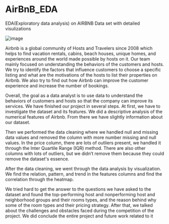 # AirBnB_EDA
EDA(Exploratory data analysis) on AIRBNB Data set with detailed visulizations

![image](https://user-images.githubusercontent.com/78900632/183924254-ba2f2d53-2604-4bc1-9a12-1b8ac76b7b70.png)

Airbnb is a global community of Hosts and Travelers since 2008 which helps to find vacation rentals, cabins, beach houses, unique homes, and experiences around the world made possible by hosts on it. Our team mainly focused on understanding the behaviors of the customers and hosts. We try to identify the factors that influence customers to choose a specific listing and what are the motivations of the hosts to list their properties on Airbnb. We also try to find out how Airbnb can improve the customer experience and increase the number of bookings.

Overall, the goal as a data analyst is to use data to understand the behaviors of customers and hosts so that the company can improve its services. We have finished our project in several steps. At first, we have to investigate the dataset and its features. We did a descriptive analysis of the numerical features of Airbnb. From there we have slightly information about our dataset.

Then we performed the data cleaning where we handled null and missing data values and removed the column with more number missing and null values. In the price column, there are lots of outliers present, we handled it through the Inter Quartile Range (IQR) method. There are also other columns with lots of outliers, but we didn’t remove them because they could remove the dataset's essence.

After the data cleaning, we went through the data analysis by visualization. We find the relation, pattern, and trend in the features columns and find the correlation through the heatmap.

We tried hard to get the answer to the questions we have asked to the dataset and found the top-performing host and nonperforming host and neighborhood groups and their rooms types, and the reason behind why some of the room types and their pricing strategy. After that, we talked about the challenges and obstacles faced during the competition of the project. We did conclude the entire project and future work related to it

